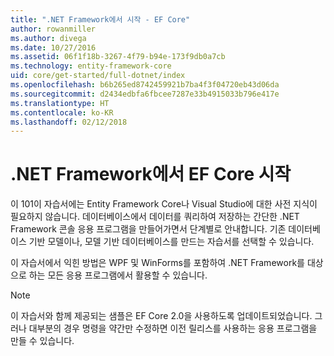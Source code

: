 ```yaml
---
title: ".NET Framework에서 시작 - EF Core"
author: rowanmiller
ms.author: divega
ms.date: 10/27/2016
ms.assetid: 06f1f18b-3267-4f79-b94e-173f9db0a7cb
ms.technology: entity-framework-core
uid: core/get-started/full-dotnet/index
ms.openlocfilehash: b6b265ed8742459921b7ba4f3f04720eb43d06da
ms.sourcegitcommit: d2434edbfa6fbcee7287e33b4915033b796e417e
ms.translationtype: HT
ms.contentlocale: ko-KR
ms.lasthandoff: 02/12/2018
---
```

# <a name="getting-started-with-ef-core-on-net-framework"></a>.NET Framework에서 EF Core 시작

이 101이 자습서에는 Entity Framework Core나 Visual Studio에 대한 사전 지식이 필요하지 않습니다. 데이터베이스에서 데이터를 쿼리하여 저장하는 간단한 .NET Framework 콘솔 응용 프로그램을 만들어가면서 단계별로 안내합니다. 기존 데이터베이스 기반 모델이나, 모델 기반 데이터베이스를 만드는 자습서를 선택할 수 있습니다.

이 자습서에서 익힌 방법은 WPF 및 WinForms를 포함하여 .NET Framework를 대상으로 하는 모든 응용 프로그램에서 활용할 수 있습니다. 

> [!NOTE]  
> 이 자습서와 함께 제공되는 샘플은 EF Core 2.0을 사용하도록 업데이트되었습니다. 그러나 대부분의 경우 명령을 약간만 수정하면 이전 릴리스를 사용하는 응용 프로그램을 만들 수 있습니다.
